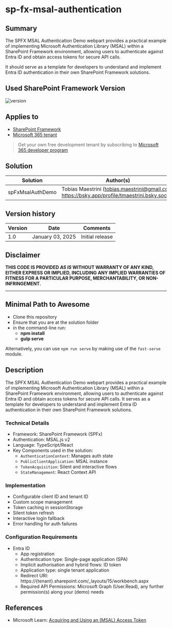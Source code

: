 # sp-fx-msal-authentication

## Summary

The SPFX MSAL Authentication Demo webpart provides a practical example of implementing Microsoft Authentication Library (MSAL) within a SharePoint Framework environment, allowing users to authenticate against Entra ID and obtain access tokens for secure API calls. 

It should serve as a template for developers to understand and implement Entra ID authentication in their own SharePoint Framework solutions.

## Used SharePoint Framework Version

![version](https://img.shields.io/badge/version-1.20.0-green.svg)

## Applies to

- [SharePoint Framework](https://aka.ms/spfx)
- [Microsoft 365 tenant](https://docs.microsoft.com/en-us/sharepoint/dev/spfx/set-up-your-developer-tenant)

> Get your own free development tenant by subscribing to [Microsoft 365 developer program](http://aka.ms/o365devprogram)

## Solution

| Solution         | Author(s)                                               |
| ---------------- | ------------------------------------------------------- |
| spFxMsalAuthDemo | Tobias Maestrini (tobias.maestrini@gmail.com, https://bsky.app/profile/tmaestrini.bsky.social) |

## Version history

| Version | Date             | Comments        |
| ------- | ---------------- | --------------- |
| 1.0     | January 03, 2025 | Initial release |

## Disclaimer

**THIS CODE IS PROVIDED _AS IS_ WITHOUT WARRANTY OF ANY KIND, EITHER EXPRESS OR IMPLIED, INCLUDING ANY IMPLIED WARRANTIES OF FITNESS FOR A PARTICULAR PURPOSE, MERCHANTABILITY, OR NON-INFRINGEMENT.**

---

## Minimal Path to Awesome

- Clone this repository
- Ensure that you are at the solution folder
- in the command-line run:
  - **npm install**
  - **gulp serve**

Alternatively, you can use `npm run serve` by making use of the `fast-serve` module.

## Description

The SPFX MSAL Authentication Demo webpart provides a practical example of implementing Microsoft Authentication Library (MSAL) within a SharePoint Framework environment, allowing users to authenticate against Entra ID and obtain access tokens for secure API calls. It serves as a template for developers to understand and implement Entra ID authentication in their own SharePoint Framework solutions.

### Technical Details

- Framework: SharePoint Framework (SPFx)
- Authentication: MSAL.js v2
- Language: TypeScript/React
- Key Components used in the solution:
  - `AuthenticationContext`: Manages auth state
  - `PublicClientApplication`: MSAL instance
  - `TokenAcquisition`: Silent and interactive flows
  - `StateManagement`: React Context API

### Implementation

- Configurable client ID and tenant ID
- Custom scope management
- Token caching in sessionStorage
- Silent token refresh
- Interactive login fallback
- Error handling for auth failures


### Configuration Requirements

- Entra ID
  - App registration
  - Authentication type: Single-page application (SPA)
  - Implicit authorisation and hybrid flows: ID token
  - Application type: single tenant application
  - Redirect URI: https://{tenant}.sharepoint.com/_layouts/15/workbench.aspx
  - Required API Permissions: Microsoft Graph (User.Read), any further permission(s) along your (demo) needs

## References

- Microsoft Learn: [Acquiring and Using an (MSAL) Access Token](https://github.com/AzureAD/microsoft-authentication-library-for-js/blob/dev/lib/msal-browser/docs/acquire-token.md)
